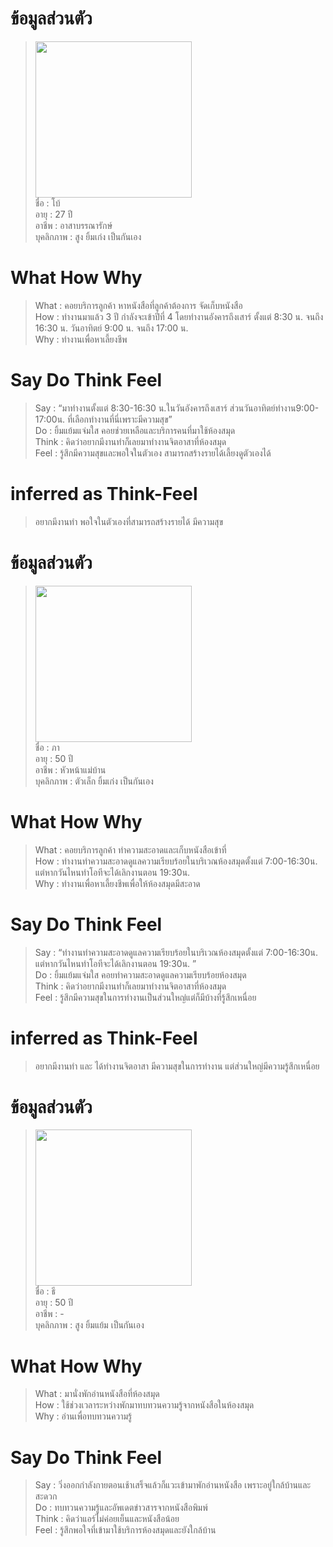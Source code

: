 # ข้อมูลส่วนตัว
> <img src = https://github.com/devjinx/INT100_G2_10_BEN10/blob/ba952f1f302a95381325295552142b42be3e853a/image/%E0%B8%A3%E0%B8%B9%E0%B8%9B%E0%B8%A0%E0%B8%B2%E0%B8%9E%E0%B9%80%E0%B8%A1%E0%B8%B7%E0%B9%88%E0%B8%AD%2029-8-67%20%E0%B9%80%E0%B8%A7%E0%B8%A5%E0%B8%B2%2003.46.jpeg width = "250"> <br>
> ชื่อ : โบ้ <br>
> อายุ : 27 ปี <br> 
> อาชีพ : อาสาบรรณารักษ์ <br>
> บุคลิกภาพ : สูง ยิ้มเก่ง เป็นกันเอง

# What How Why
> What : คอยบริการลูกค้า
หาหนังสือที่ลูกค้าต้องการ
จัดเก็บหนังสือ <br>
> How : ทำงานมาแล้ว 3 ปี 
กำลังจะเข้าปีที่ 4
โดยทำงานอังคารถึงเสาร์
 ตั้งแต่ 8:30 น. จนถึง 16:30 น.
วันอาทิตย์
9:00 น. จนถึง 17:00 น. <br>
> Why : ทำงานเพื่อหาเลี้ยงชีพ

# Say Do Think Feel
> Say : “มาทำงานตั้งแต่ 8:30-16:30 น.ในวันอังคารถึงเสาร์ ส่วนวันอาทิตย์ทำงาน9:00-17:00น. ที่เลือกทำงานที่นี่เพราะมีความสุข” <br>
> Do : ยิ้มแย้มแจ่มใส คอยช่วยเหลือและบริการคนที่มาใช้ห้องสมุด <br> 
> Think : คิดว่าอยากมีงานทำก็เลยมาทำงานจิตอาสาที่ห้องสมุด <br>
> Feel : รู้สึกมีความสุขและพอใจในตัวเอง สามารถสร้างรายได้เลี้ยงดูตัวเองได้ <br>

# inferred as Think-Feel
> อยากมีงานทำ พอใจในตัวเองที่สามารถสร้างรายได้ มีความสุข

# ข้อมูลส่วนตัว
> <img src =https://github.com/devjinx/INT100_G2_10_BEN10/blob/1d43f0b2f05df7a7a67ebac586d839d97fde22e6/image/%E0%B8%A3%E0%B8%B9%E0%B8%9B%E0%B8%A0%E0%B8%B2%E0%B8%9E%E0%B9%80%E0%B8%A1%E0%B8%B7%E0%B9%88%E0%B8%AD%2029-8-67%20%E0%B9%80%E0%B8%A7%E0%B8%A5%E0%B8%B2%2003.46%20(1).jpeg width = "250"> <br>
> ชื่อ : ภา  
> อายุ : 50 ปี  
> อาชีพ : หัวหน้าแม่บ้าน  
> บุคลิกภาพ : ตัวเล็ก ยิ้มเก่ง เป็นกันเอง

# What How Why
> What : คอยบริการลูกค้า ทำความสะอาดและเก็บหนังสือเข้าที่  
> How : ทำงานทำความสะอาดดูแลความเรียบร้อยในบริเวณห้องสมุดตั้งแต่ 7:00-16:30น. แต่หากวันไหนทำโอทีจะได้เลิกงานตอน 19:30น.  
> Why : ทำงานเพื่อหาเลี้ยงชีพเพื่อให้ห้องสมุดมีสะอาด  

# Say Do Think Feel
> Say : “ทำงานทำความสะอาดดูแลความเรียบร้อยในบริเวณห้องสมุดตั้งแต่ 7:00-16:30น. แต่หากวันไหนทำโอทีจะได้เลิกงานตอน 19:30น. ”  
> Do : ยิ้มแย้มแจ่มใส คอยทำความสะอาดดูแลความเรียบร้อยห้องสมุด  
> Think : คิดว่าอยากมีงานทำก็เลยมาทำงานจิตอาสาที่ห้องสมุด  
> Feel : รู้สึกมีความสุขในการทำงานเป็นส่วนใหญ่แต่ก็มีบ้างที่รู้สึกเหนื่อย

# inferred as Think-Feel
> อยากมีงานทำ และ ได้ทำงานจิตอาสา มีความสุขในการทำงาน แต่ส่วนใหญ่มีความรู้สึกเหนื่อย

# ข้อมูลส่วนตัว
> <img src = https://github.com/devjinx/INT100_G2_10_BEN10/blob/99d8391063cfa0674c8892237fe950df3d3c6f5f/image/%E0%B8%A3%E0%B8%B9%E0%B8%9B%E0%B8%A0%E0%B8%B2%E0%B8%9E%E0%B9%80%E0%B8%A1%E0%B8%B7%E0%B9%88%E0%B8%AD%2029-8-67%20%E0%B9%80%E0%B8%A7%E0%B8%A5%E0%B8%B2%2003.46%20(2).jpeg width = "250"> <br>
> ชื่อ : ธี  
> อายุ : 50 ปี  
> อาชีพ : -  
> บุคลิกภาพ : สูง ยิ้มแย้ม เป็นกันเอง

# What How Why
> What : มานั่งพักอ่านหนังสือที่ห้องสมุด  
> How : ใช้ช่วงเวลาระหว่างพักมาทบทวนความรู้จากหนังสือในห้องสมุด  
> Why : อ่านเพื่อทบทวนความรู้  

# Say Do Think Feel
> Say : วิ่งออกกำลังกายตอนเช้าเสร็จแล้วก็แวะเข้ามาพักอ่านหนังสือ เพราะอยู่ใกล้บ้านและสะดวก  
> Do : ทบทวนความรู้และอัพเดตข่าวสารจากหนังสือพิมพ์  
> Think : คิดว่าแอร์ไม่ค่อยเย็นและหนังสือน้อย  
> Feel : รู้สึกพอใจที่เข้ามาใช้บริการห้องสมุดและยังใกล้บ้าน  

